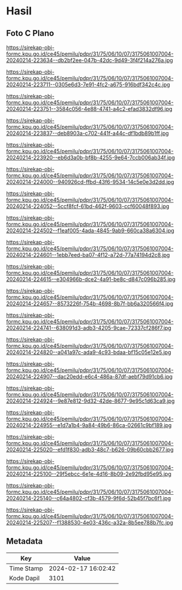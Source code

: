 # Hasil

## Foto C Plano

https://sirekap-obj-formc.kpu.go.id/ce45/pemilu/pdpr/31/75/06/10/07/3175061007004-20240214-223634--db2bf2ee-047b-42dc-9d49-3f4f214a276a.jpg

https://sirekap-obj-formc.kpu.go.id/ce45/pemilu/pdpr/31/75/06/10/07/3175061007004-20240214-223711--0305e6d3-7e91-4fc2-a675-916bdf342c4c.jpg

https://sirekap-obj-formc.kpu.go.id/ce45/pemilu/pdpr/31/75/06/10/07/3175061007004-20240214-223751--3584c056-4e88-4741-a4c2-efad3832df96.jpg

https://sirekap-obj-formc.kpu.go.id/ce45/pemilu/pdpr/31/75/06/10/07/3175061007004-20240214-223837--deb8903a-c702-441f-a44c-df1bdb89b1ff.jpg

https://sirekap-obj-formc.kpu.go.id/ce45/pemilu/pdpr/31/75/06/10/07/3175061007004-20240214-223920--eb6d3a0b-bf8b-4255-9e64-7ccb006ab34f.jpg

https://sirekap-obj-formc.kpu.go.id/ce45/pemilu/pdpr/31/75/06/10/07/3175061007004-20240214-224000--940926cd-ffbd-43f6-9534-14c5e0e3d2dd.jpg

https://sirekap-obj-formc.kpu.go.id/ce45/pemilu/pdpr/31/75/06/10/07/3175061007004-20240214-224052--5ccf8fcf-61bd-462f-9603-ccf60048f893.jpg

https://sirekap-obj-formc.kpu.go.id/ce45/pemilu/pdpr/31/75/06/10/07/3175061007004-20240214-224502--f1eaf005-4ada-4845-9ab9-660ca38a6304.jpg

https://sirekap-obj-formc.kpu.go.id/ce45/pemilu/pdpr/31/75/06/10/07/3175061007004-20240214-224601--1ebb7eed-ba07-4f12-a72d-77a74194d2c8.jpg

https://sirekap-obj-formc.kpu.go.id/ce45/pemilu/pdpr/31/75/06/10/07/3175061007004-20240214-224615--e304966b-dce2-4a91-be8c-d847c096b285.jpg

https://sirekap-obj-formc.kpu.go.id/ce45/pemilu/pdpr/31/75/06/10/07/3175061007004-20240214-224657--8573226f-754b-4698-8b7f-bb6a320566f4.jpg

https://sirekap-obj-formc.kpu.go.id/ce45/pemilu/pdpr/31/75/06/10/07/3175061007004-20240214-224741--638091d3-adb3-4205-9cae-72337cf286f7.jpg

https://sirekap-obj-formc.kpu.go.id/ce45/pemilu/pdpr/31/75/06/10/07/3175061007004-20240214-224820--a041a97c-ada9-4c93-bdaa-bf15c05e12e5.jpg

https://sirekap-obj-formc.kpu.go.id/ce45/pemilu/pdpr/31/75/06/10/07/3175061007004-20240214-224907--dac20edd-e6c4-486a-87df-aebf79d91cb6.jpg

https://sirekap-obj-formc.kpu.go.id/ce45/pemilu/pdpr/31/75/06/10/07/3175061007004-20240214-224924--9e87e812-9d32-42de-8677-9e95c1d63ca9.jpg

https://sirekap-obj-formc.kpu.go.id/ce45/pemilu/pdpr/31/75/06/10/07/3175061007004-20240214-224955--e1d7a1b4-9a84-49b6-86ca-02661c9bf189.jpg

https://sirekap-obj-formc.kpu.go.id/ce45/pemilu/pdpr/31/75/06/10/07/3175061007004-20240214-225020--efd1f830-adb3-48c7-b626-09b60cbb2677.jpg

https://sirekap-obj-formc.kpu.go.id/ce45/pemilu/pdpr/31/75/06/10/07/3175061007004-20240214-225100--29f5ebcc-6e1e-4d16-8b09-2e92fbd95e95.jpg

https://sirekap-obj-formc.kpu.go.id/ce45/pemilu/pdpr/31/75/06/10/07/3175061007004-20240214-225140--c64a4802-cf3b-4579-9f6d-52b45f7bc6f1.jpg

https://sirekap-obj-formc.kpu.go.id/ce45/pemilu/pdpr/31/75/06/10/07/3175061007004-20240214-225207--f1388530-4e03-436c-a32a-8b5ee788b7fc.jpg


## Metadata

| Key        | Value               |
| ---------- | ------------------- |
| Time Stamp | 2024-02-17 16:02:42 |
| Kode Dapil | 3101                |



